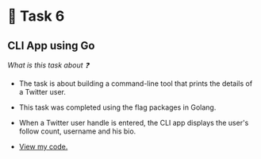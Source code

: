 # :red_circle: Task 6

## CLI App using Go

  *What is this task about :question:*

  * The task is about building a command-line tool that prints the details of a Twitter user. 
  * This task was completed using the flag packages in Golang.
  * When a Twitter user handle is entered, the CLI app displays the user's follow count, username and his bio.
  
  * [View my code.](https://github.com/tbagz104/amfoss-tasks/blob/master/task-06/main.go)